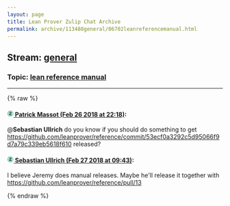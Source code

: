 ```yaml
---
layout: page
title: Lean Prover Zulip Chat Archive 
permalink: archive/113488general/06702leanreferencemanual.html
---
```


## Stream: [general](index.html)
### Topic: [lean reference manual](06702leanreferencemanual.html)

---


{% raw %}
#### [![Click to go to Zulip](../../assets/img/zulip2.png) Patrick Massot (Feb 26 2018 at 22:18)](https://leanprover.zulipchat.com/#narrow/stream/113488-general/topic/lean%20reference%20manual/near/123013797):
@**Sebastian Ullrich** do you know if you should do something to get https://github.com/leanprover/reference/commit/53ecf0a3292c5d95066f9d7a79c339eb5618f610 released?

#### [![Click to go to Zulip](../../assets/img/zulip2.png) Sebastian Ullrich (Feb 27 2018 at 09:43)](https://leanprover.zulipchat.com/#narrow/stream/113488-general/topic/lean%20reference%20manual/near/123033993):
I believe Jeremy does manual releases. Maybe he'll release it together with https://github.com/leanprover/reference/pull/13


{% endraw %}
